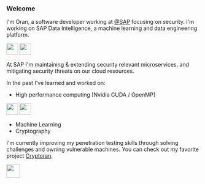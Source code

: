 ### Welcome

I'm Oran, a software developer working at [@SAP](https://github.com/SAP) focusing on security. I'm working on SAP Data Intelligence, a machine learning and data engineering platform.

<a href="https://www.sap.com"><img height=30 src="https://upload.wikimedia.org/wikipedia/commons/5/59/SAP_2011_logo.svg"/></a>
<a href="https://kubernetes.io/"><img height=30 src="https://upload.wikimedia.org/wikipedia/commons/6/67/Kubernetes_logo.svg"/></a>

At SAP I'm maintaining & extending security relevant microservices, and mitigating security threats on our cloud resources.

In the past I've learned and worked on:
- High performance computing [Nvidia CUDA / OpenMP] 

<a href="https://developer.nvidia.com/cuda-toolkit"><img height=30 src="https://upload.wikimedia.org/wikipedia/en/b/b9/Nvidia_CUDA_Logo.jpg"/></a> <a href="https://www.openmp.org"><img height=30 src="https://www.openmp.org/wp-content/uploads/openmp-enabling-hpc-since-1997.png"/></a>
- Machine Learning
- Cryptography

I'm currently improving my penetration testing skills through solving challenges and owning vulnerable machines. You can check out my favorite project [Cryptoran](https://github.com/orancanoren/cryptoran).

<a href="https://github.com/orancanoren/cryptoran"><img height=35 src="https://raw.githubusercontent.com/orancanoren/cryptoran/master/Cryptoran%20Logo.png"/></a>

